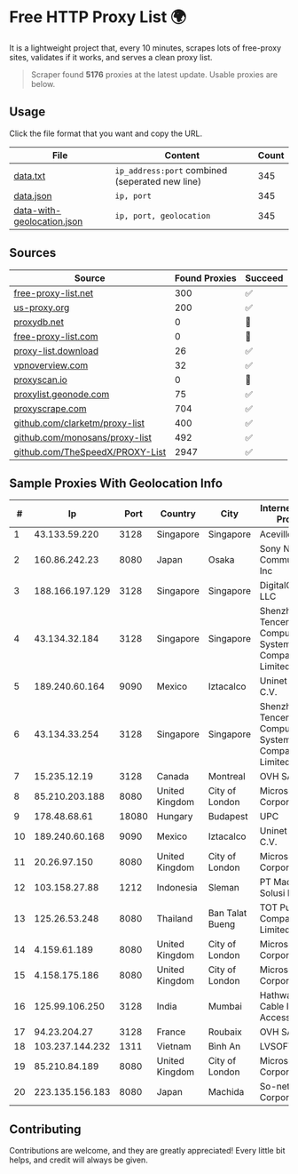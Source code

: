 
# Free HTTP Proxy List 🌍

It is a lightweight project that, every 10 minutes, scrapes lots of free-proxy sites, validates if it works, and serves a clean proxy list.


> Scraper found **5176** proxies at the latest update. Usable proxies are below.

## Usage

Click the file format that you want and copy the URL.


|File|Content|Count|
|----|-------|-----|
|[data.txt](https://raw.githubusercontent.com/themiralay/Proxy-List-World/master/data.txt)|`ip_address:port` combined (seperated new line)|345|
|[data.json](https://raw.githubusercontent.com/themiralay/Proxy-List-World/master/data.json)|`ip, port`|345|
|[data-with-geolocation.json](https://raw.githubusercontent.com/themiralay/Proxy-List-World/master/data-with-geolocation.json)|`ip, port, geolocation`|345|

## Sources

|Source|Found Proxies|Succeed|
|------|-------------|-------|
|[free-proxy-list.net](https://free-proxy-list.net)|300|✅|
|[us-proxy.org](https://www.us-proxy.org)|200|✅|
|[proxydb.net](http://proxydb.net)|0|🚫|
|[free-proxy-list.com](https://free-proxy-list.com/?page=&port=&type%5B%5D=http&type%5B%5D=https&up_time=0&search=Search)|0|🚫|
|[proxy-list.download](https://www.proxy-list.download/HTTP)|26|✅|
|[vpnoverview.com](https://vpnoverview.com/privacy/anonymous-browsing/free-proxy-servers)|32|✅|
|[proxyscan.io](https://www.proxyscan.io)|0|🚫|
|[proxylist.geonode.com](https://proxylist.geonode.com/api/proxy-list?limit=300&page=1&sort_by=lastChecked&sort_type=desc&protocols=http,https)|75|✅|
|[proxyscrape.com](https://api.proxyscrape.com/v2/?request=displayproxies&protocol=http&timeout=10000&country=all&ssl=all&anonymity=all)|704|✅|
|[github.com/clarketm/proxy-list](https://raw.githubusercontent.com/clarketm/proxy-list/master/proxy-list-raw.txt)|400|✅|
|[github.com/monosans/proxy-list](https://raw.githubusercontent.com/monosans/proxy-list/main/proxies/http.txt)|492|✅|
|[github.com/TheSpeedX/PROXY-List](https://raw.githubusercontent.com/TheSpeedX/PROXY-List/master/http.txt)|2947|✅|


## Sample Proxies With Geolocation Info

|#|Ip|Port|Country|City|Internet Service Provider|
|-|--|----|-------|----|-------------------------|
|1|43.133.59.220|3128|Singapore|Singapore|Aceville Pte.ltd|
|2|160.86.242.23|8080|Japan|Osaka|Sony Network Communications Inc|
|3|188.166.197.129|3128|Singapore|Singapore|DigitalOcean, LLC|
|4|43.134.32.184|3128|Singapore|Singapore|Shenzhen Tencent Computer Systems Company Limited|
|5|189.240.60.164|9090|Mexico|Iztacalco|Uninet S.A. de C.V.|
|6|43.134.33.254|3128|Singapore|Singapore|Shenzhen Tencent Computer Systems Company Limited|
|7|15.235.12.19|3128|Canada|Montreal|OVH SAS|
|8|85.210.203.188|8080|United Kingdom|City of London|Microsoft Corporation|
|9|178.48.68.61|18080|Hungary|Budapest|UPC|
|10|189.240.60.168|9090|Mexico|Iztacalco|Uninet S.A. de C.V.|
|11|20.26.97.150|8080|United Kingdom|City of London|Microsoft Corporation|
|12|103.158.27.88|1212|Indonesia|Sleman|PT Madina Solusi Indonesia|
|13|125.26.53.248|8080|Thailand|Ban Talat Bueng|TOT Public Company Limited|
|14|4.159.61.189|8080|United Kingdom|City of London|Microsoft Corporation|
|15|4.158.175.186|8080|United Kingdom|City of London|Microsoft Corporation|
|16|125.99.106.250|3128|India|Mumbai|Hathway IP over Cable Internet Access|
|17|94.23.204.27|3128|France|Roubaix|OVH SAS|
|18|103.237.144.232|1311|Vietnam|Bình An|LVSOFT|
|19|85.210.84.189|8080|United Kingdom|City of London|Microsoft Corporation|
|20|223.135.156.183|8080|Japan|Machida|So-net Corporation|



## Contributing

Contributions are welcome, and they are greatly appreciated! Every
little bit helps, and credit will always be given.

